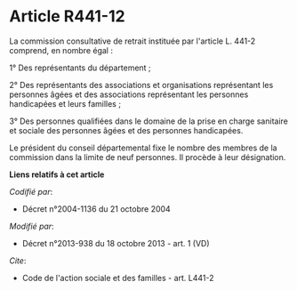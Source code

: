 # Article R441-12

La commission consultative de retrait instituée par l'article L. 441-2 comprend, en nombre égal : 

1° Des représentants du département ; 

2° Des représentants des associations et organisations représentant les personnes âgées et des associations représentant les
personnes handicapées et leurs familles ; 

3° Des personnes qualifiées dans le domaine de la prise en charge sanitaire et sociale des personnes âgées et des personnes
handicapées. 

Le président du conseil départemental fixe le nombre des membres de la commission dans la limite de neuf personnes. Il
procède à leur désignation.

**Liens relatifs à cet article**

_Codifié par_:

  - Décret n°2004-1136 du 21 octobre 2004

_Modifié par_:

  - Décret n°2013-938 du 18 octobre 2013 - art. 1 (VD)

_Cite_:

  - Code de l'action sociale et des familles - art. L441-2
